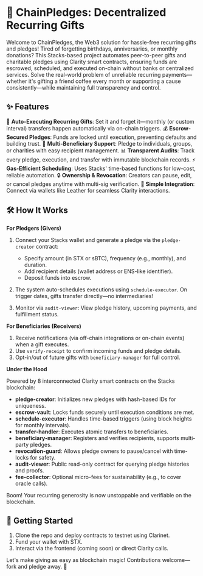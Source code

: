# 🎁 ChainPledges: Decentralized Recurring Gifts

Welcome to ChainPledges, the Web3 solution for hassle-free recurring gifts and pledges! Tired of forgetting birthdays, anniversaries, or monthly donations? This Stacks-based project automates peer-to-peer gifts and charitable pledges using Clarity smart contracts, ensuring funds are escrowed, scheduled, and executed on-chain without banks or centralized services. Solve the real-world problem of unreliable recurring payments—whether it's gifting a friend coffee every month or supporting a cause consistently—while maintaining full transparency and control.

## ✨ Features

🔄 **Auto-Executing Recurring Gifts**: Set it and forget it—monthly (or custom interval) transfers happen automatically via on-chain triggers.
💰 **Escrow-Secured Pledges**: Funds are locked until execution, preventing defaults and building trust.
👥 **Multi-Beneficiary Support**: Pledge to individuals, groups, or charities with easy recipient management.
📊 **Transparent Audits**: Track every pledge, execution, and transfer with immutable blockchain records.
⚡ **Gas-Efficient Scheduling**: Uses Stacks' time-based functions for low-cost, reliable automation.
🔒 **Ownership & Revocation**: Creators can pause, edit, or cancel pledges anytime with multi-sig verification.
📱 **Simple Integration**: Connect via wallets like Leather for seamless Clarity interactions.

## 🛠 How It Works

**For Pledgers (Givers)**

1. Connect your Stacks wallet and generate a pledge via the `pledge-creator` contract:
   - Specify amount (in STX or sBTC), frequency (e.g., monthly), and duration.
   - Add recipient details (wallet address or ENS-like identifier).
   - Deposit funds into escrow.

2. The system auto-schedules executions using `schedule-executor`. On trigger dates, gifts transfer directly—no intermediaries!

3. Monitor via `audit-viewer`: View pledge history, upcoming payments, and fulfillment status.

**For Beneficiaries (Receivers)**

1. Receive notifications (via off-chain integrations or on-chain events) when a gift executes.
2. Use `verify-receipt` to confirm incoming funds and pledge details.
3. Opt-in/out of future gifts with `beneficiary-manager` for full control.

**Under the Hood**

Powered by 8 interconnected Clarity smart contracts on the Stacks blockchain:
- **pledge-creator**: Initializes new pledges with hash-based IDs for uniqueness.
- **escrow-vault**: Locks funds securely until execution conditions are met.
- **schedule-executor**: Handles time-based triggers (using block heights for monthly intervals).
- **transfer-handler**: Executes atomic transfers to beneficiaries.
- **beneficiary-manager**: Registers and verifies recipients, supports multi-party pledges.
- **revocation-guard**: Allows pledge owners to pause/cancel with time-locks for safety.
- **audit-viewer**: Public read-only contract for querying pledge histories and proofs.
- **fee-collector**: Optional micro-fees for sustainability (e.g., to cover oracle calls).

Boom! Your recurring generosity is now unstoppable and verifiable on the blockchain.

## 🚀 Getting Started

1. Clone the repo and deploy contracts to testnet using Clarinet.
2. Fund your wallet with STX.
3. Interact via the frontend (coming soon) or direct Clarity calls.

Let's make giving as easy as blockchain magic! Contributions welcome—fork and pledge away. 🌟